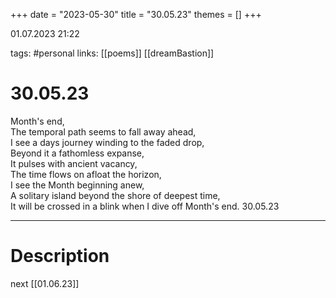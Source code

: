 +++
date = "2023-05-30"
title = "30.05.23"
themes = []
+++

01.07.2023 21:22

tags: #personal
links: [[poems]] [[dreamBastion]]

# 30.05.23
Month's end,  
The temporal path seems to fall away ahead,  
I see a days journey winding to the faded drop,  
Beyond it a fathomless expanse,  
It pulses with ancient vacancy,  
The time flows on afloat the horizon,  
I see the Month beginning anew,  
A solitary island beyond the shore of deepest time,  
It will be crossed in a blink when I dive off Month's end.
30.05.23

---
# Description
next [[01.06.23]]